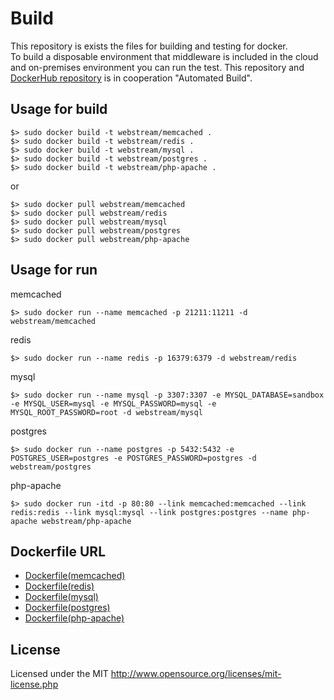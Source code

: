 # Build
This repository is exists the files for building and testing for docker.  
To build a disposable environment that middleware is included in the cloud and on-premises environment you can run the test. This repository and [DockerHub repository](https://hub.docker.com/u/webstream/) is in cooperation "Automated Build".

## Usage for build
```shell
$> sudo docker build -t webstream/memcached .
$> sudo docker build -t webstream/redis .
$> sudo docker build -t webstream/mysql .
$> sudo docker build -t webstream/postgres .
$> sudo docker build -t webstream/php-apache .
```

or

```shell
$> sudo docker pull webstream/memcached
$> sudo docker pull webstream/redis
$> sudo docker pull webstream/mysql
$> sudo docker pull webstream/postgres
$> sudo docker pull webstream/php-apache
```

## Usage for run
memcached
```shell
$> sudo docker run --name memcached -p 21211:11211 -d webstream/memcached
```

redis
```shell
$> sudo docker run --name redis -p 16379:6379 -d webstream/redis
```

mysql
```shell
$> sudo docker run --name mysql -p 3307:3307 -e MYSQL_DATABASE=sandbox -e MYSQL_USER=mysql -e MYSQL_PASSWORD=mysql -e MYSQL_ROOT_PASSWORD=root -d webstream/mysql
```

postgres
```shell
$> sudo docker run --name postgres -p 5432:5432 -e POSTGRES_USER=postgres -e POSTGRES_PASSWORD=postgres -d webstream/postgres
```

php-apache
```shell
$> sudo docker run -itd -p 80:80 --link memcached:memcached --link redis:redis --link mysql:mysql --link postgres:postgres --name php-apache webstream/php-apache
```

## Dockerfile URL
* [Dockerfile(memcached)](https://github.com/webstream-framework/Build/blob/master/memcached/Dockerfile)
* [Dockerfile(redis)](https://github.com/webstream-framework/Build/blob/master/redis/Dockerfile)
* [Dockerfile(mysql)](https://github.com/webstream-framework/Build/blob/master/mysql/Dockerfile)
* [Dockerfile(postgres)](https://github.com/webstream-framework/Build/blob/master/postgres/Dockerfile)
* [Dockerfile(php-apache)](https://github.com/webstream-framework/Build/tree/master/php-apache)

## License
Licensed under the MIT
http://www.opensource.org/licenses/mit-license.php
